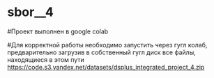 # sbor__4

#Проект выполнен в google colab

#Для корректной работы необходимо запустить через гугл колаб, предварительно загрузив в собственный гугл диск все файлы, находящиеся в этом пути https://code.s3.yandex.net/datasets/dsplus_integrated_project_4.zip
